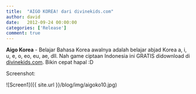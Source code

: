 ```yaml
---
title:  "AIGO KOREA! dari divinekids.com"
author: david
date:   2012-09-24 00:00:00
categories: ['Release']
comment: true
---
```


**Aigo Korea** - Belajar Bahasa Korea awalnya adalah belajar abjad Korea a, i, u, e, o, eo, eu, ae, dll. Nah game ciptaan Indonesia ini GRATIS didownload di [divinekids.com][dk-download]. Bikin cepat hapal :D

Screenshot:

![Screen1]({{ site.url }}/blog/img/aigoko10.jpg)

[dk]:           http://divinekids.com
[dk-download]:  http://divinekids.com/download/
